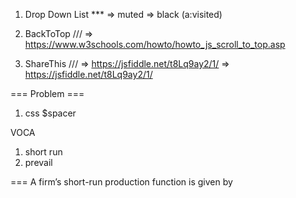 1. Drop Down List ***
    => muted
    => black (a:visited)

2. BackToTop ///
    => https://www.w3schools.com/howto/howto_js_scroll_to_top.asp

3. ShareThis ///
    => https://jsfiddle.net/t8Lq9ay2/1/
    => https://jsfiddle.net/t8Lq9ay2/1/

=== Problem ===
1. css $spacer


VOCA
1. short run
2. prevail

===
A firm’s short-run production function is given by
